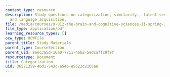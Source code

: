 ```yaml
---
content_type: resource
description: Study questions on categorization, similarity., latent semantic analysis,
  and language acquisition.
file: /media/courses/9-012-the-brain-and-cognitive-sciences-ii-spring-2002/3652135946d1543ce546e5522c2105ae_catagorization.pdf
file_type: application/pdf
learning_resource_types: []
ocw_type: OCWFile
parent_title: Study Materials
parent_type: CourseSection
parent_uid: 8eec3a5d-16a0-7711-46b2-5edcaffc9f9f
resourcetype: Document
title: Categorization
uid: 36521359-46d1-543c-e546-e5522c2105ae
---
```

